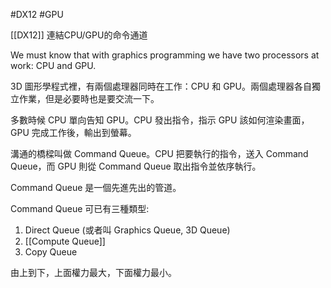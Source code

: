 #DX12 #GPU 

[[DX12]] 連結CPU/GPU的命令通道

We must know that with graphics programming we have two processors at work: CPU and GPU.

3D 圖形學程式裡，有兩個處理器同時在工作：CPU 和 GPU。兩個處理器各自獨立作業，但是必要時也是要交流一下。

多數時候 CPU 單向告知 GPU。CPU 發出指令，指示 GPU 該如何渲染畫面，GPU 完成工作後，輸出到螢幕。

溝通的橋樑叫做 Command Queue。CPU 把要執行的指令，送入 Command Queue，而 GPU 則從 Command Queue 取出指令並依序執行。

Command Queue 是一個先進先出的管道。

Command Queue 可已有三種類型:
1. Direct Queue (或者叫 Graphics Queue, 3D Queue)
2. [[Compute Queue]]
3. Copy Queue

由上到下，上面權力最大，下面權力最小。
